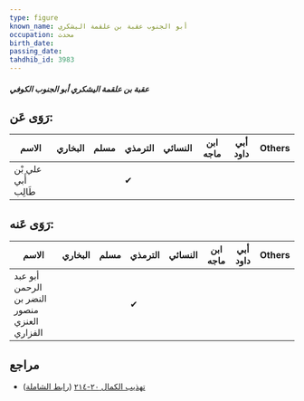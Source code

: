 ```yaml
---
type: figure
known_name: أبو الجنوب عقبة بن علقمة اليشكري
occupation: محدث
birth_date:
passing_date:
tahdhib_id: 3983
---
```

##### عقبة بن علقمة اليشكري أبو الجنوب الكوفي

## رَوَى عَن:
| الاسم               | البخاري | مسلم | الترمذي | النسائي | ابن ماجه | أبي داود | Others |
| ------------------- | ------- | ---- | ------- | ------- | -------- | -------- | ------ |
| علي بْن أَبي طَالِب |         |      | ✔       |         |          |          |        |
## رَوَى عَنه:
| الاسم                                        | البخاري | مسلم | الترمذي | النسائي | ابن ماجه | أبي داود | Others |
| -------------------------------------------- | ------- | ---- | ------- | ------- | -------- | -------- | ------ |
| أبو عبد الرحمن النضر بن منصور العنزي الفزاري |         |      | ✔       |         |          |          |        |
## مراجع
- [تهذيب الكمال ٢٠-٢١٤](obsidian://open?vault=Tahdhib-al-Kamal&file=Figures/٣٩٨٣-عقبة%20بن%20علقمة%20اليشكري%20أبو%20الجنوب%20الكوفي) ([رابط الشاملة](https://shamela.ws/book/3722/10344))